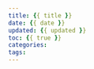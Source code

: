 ```yaml
---
title: {{ title }}
date: {{ date }}
updated: {{ updated }}
toc: {{ true }}
categories:
tags:
---
```


<!--more-->
